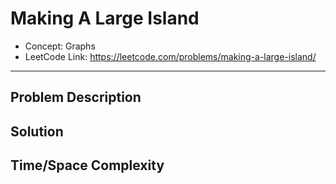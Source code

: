 # Making A Large Island

- Concept: Graphs
- LeetCode Link: https://leetcode.com/problems/making-a-large-island/

---

## Problem Description

## Solution

## Time/Space Complexity

